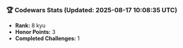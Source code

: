 ### 🏆 Codewars Stats (Updated: 2025-08-17 10:08:35 UTC)

- **Rank:** 8 kyu
- **Honor Points:** 3
- **Completed Challenges:** 1
